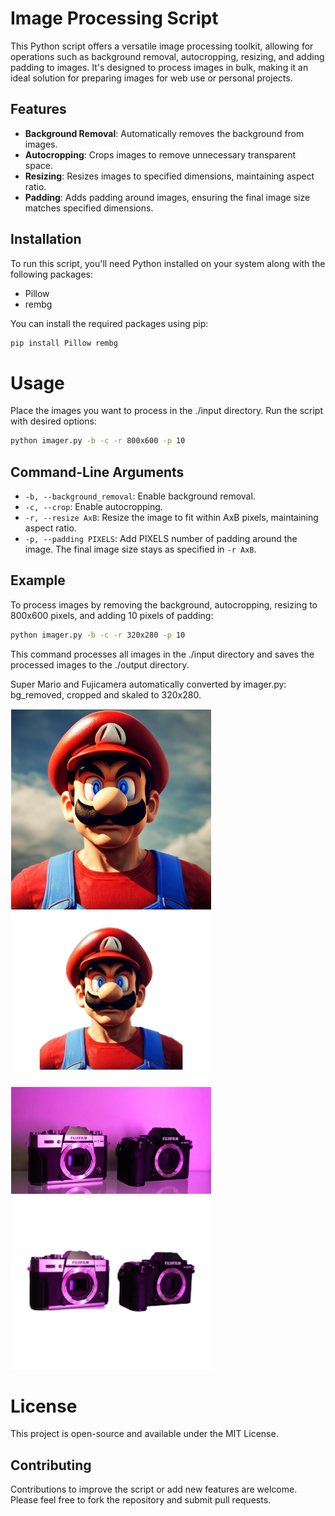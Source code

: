 # Image Processing Script

This Python script offers a versatile image processing toolkit, allowing for operations such as background removal, autocropping, resizing, and adding padding to images. It's designed to process images in bulk, making it an ideal solution for preparing images for web use or personal projects.

## Features

- **Background Removal**: Automatically removes the background from images.
- **Autocropping**: Crops images to remove unnecessary transparent space.
- **Resizing**: Resizes images to specified dimensions, maintaining aspect ratio.
- **Padding**: Adds padding around images, ensuring the final image size matches specified dimensions.

## Installation

To run this script, you'll need Python installed on your system along with the following packages:
- Pillow
- rembg

You can install the required packages using pip:

```sh
pip install Pillow rembg
```

# Usage

Place the images you want to process in the ./input directory.
Run the script with desired options:

```sh
python imager.py -b -c -r 800x600 -p 10
```

## Command-Line Arguments

- `-b, --background_removal`: Enable background removal.
- `-c, --crop`: Enable autocropping.
- `-r, --resize AxB`: Resize the image to fit within AxB pixels, maintaining aspect ratio.
- `-p, --padding PIXELS`: Add PIXELS number of padding around the image. The final image size stays as specified in `-r AxB`.

## Example
To process images by removing the background, autocropping, resizing to 800x600 pixels, and adding 10 pixels of padding:

```sh
python imager.py -b -c -r 320x280 -p 10
```

This command processes all images in the ./input directory and saves the processed images to the ./output directory.

Super Mario and Fujicamera automatically converted by imager.py: bg_removed, cropped and skaled to 320x280.  

<img src="data/supermario.png" alt="alt text" width="320" style="border: 1px solid white;">  
<img src="output/supermario_b_c320x280.png" alt="alt text" width="320" style="border: 1px solid white;">  
<img src="data/examples/depositphotos_520707962-stock-photo-fujifilm-s10-body-black-fujifilm.jpg" alt="alt text" width="320" style="border: 1px solid white;">  
<img src="data/examples/depositphotos_520707962-stock-photo-fujifilm-s10-body-black-fujifilm_b_c320x280.png" alt="alt text" width="320" style="border: 1px solid white;">  

# License
This project is open-source and available under the MIT License.

## Contributing

Contributions to improve the script or add new features are welcome. Please feel free to fork the repository and submit pull requests.
